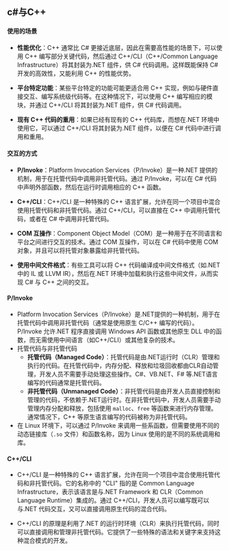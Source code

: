 ## c#与C++

#### 使用的场景

- **性能优化**：C++ 通常比 C# 更接近底层，因此在需要高性能的场景下，可以使用 C++ 编写部分关键代码，然后通过 C++/CLI（C++/Common Language Infrastructure）将其封装为.NET 组件，供 C# 代码调用。这样既能保持 C# 开发的高效性，又能利用 C++ 的性能优势。

- **平台特定功能**：某些平台特定的功能可能更适合用 C++ 实现，例如与硬件直接交互、编写系统级代码等。在这种情况下，可以使用 C++ 编写相应的模块，并通过 C++/CLI 将其封装为.NET 组件，供 C# 代码调用。

- **现有 C++ 代码的重用**：如果已经有现有的 C++ 代码库，而想在.NET 环境中使用它，可以通过 C++/CLI 将其封装为.NET 组件，以便在 C# 代码中进行调用和重用。



#### 交互的方式

- **P/Invoke**：Platform Invocation Services（P/Invoke）是一种.NET 提供的机制，用于在托管代码中调用非托管代码。通过 P/Invoke，可以在 C# 代码中声明外部函数，然后在运行时调用相应的 C++ 函数。

- **C++/CLI**：C++/CLI 是一种特殊的 C++ 语言扩展，允许在同一个项目中混合使用托管代码和非托管代码。通过 C++/CLI，可以直接在 C++ 中调用托管代码，或者在 C# 中调用非托管代码。

- **COM 互操作**：Component Object Model（COM）是一种用于在不同语言和平台之间进行交互的技术。通过 COM 互操作，可以在 C# 代码中使用 COM 对象，并且可以将托管对象暴露给非托管代码。

- **使用中间文件格式**：有些工具可以将 C++ 代码编译成中间文件格式（如.NET 中的 IL 或 LLVM IR），然后在.NET 环境中加载和执行这些中间文件，从而实现 C# 与 C++ 之间的交互。



#### P/Invoke

- Platform Invocation Services（P/Invoke）是.NET提供的一种机制，用于在托管代码中调用非托管代码（通常是使用原生 C/C++ 编写的代码）。P/Invoke 允许.NET 程序直接调用 Windows API 函数或其他原生 DLL 中的函数，而无需使用中间语言（如C++/CLI）或其他复杂的技术。
- 托管代码与非托管代码
  - **托管代码（Managed Code）**：托管代码是由.NET运行时（CLR）管理和执行的代码。在托管代码中，内存分配、释放和垃圾回收都由CLR自动管理，开发人员不需要手动处理这些操作。C#、VB.NET、F# 等.NET语言编写的代码通常是托管代码。
  - **非托管代码（Unmanaged Code）**：非托管代码是由开发人员直接控制和管理的代码，不依赖于.NET运行时。在非托管代码中，开发人员需要手动管理内存分配和释放，包括使用 `malloc`、`free` 等函数来进行内存管理。通常情况下，C++ 等原生语言编写的代码被称为非托管代码。
- 在 Linux 环境下，可以通过 P/Invoke 来调用一些系函数，但需要使用不同的动态链接库（`.so` 文件）和函数名称，因为 Linux 使用的是不同的系统调用和库。



#### C++/CLI

- C++/CLI 是一种特殊的 C++ 语言扩展，允许在同一个项目中混合使用托管代码和非托管代码。它的名称中的 "CLI" 指的是 Common Language Infrastructure，表示该语言是与.NET Framework 和 CLR（Common Language Runtime）集成的。通过 C++/CLI，开发人员可以编写既可以与.NET 代码交互，又可以直接调用原生代码的混合代码。

- C++/CLI 的原理是利用了.NET 的运行时环境（CLR）来执行托管代码，同时可以直接调用和管理非托管代码。它提供了一些特殊的语法和关键字来支持这种混合模式的开发。